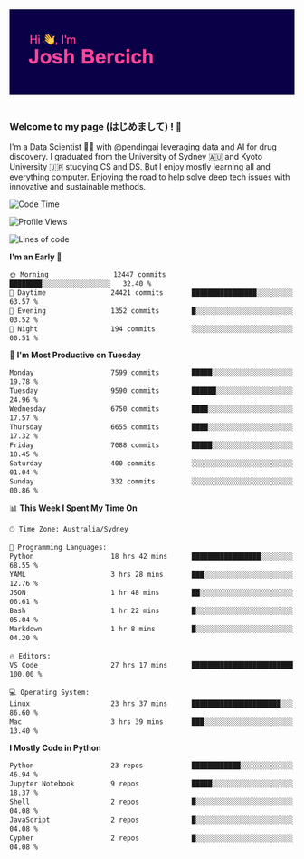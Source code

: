 
<div align="center">
<img src="profile-banner.png" />
</div>

</br>

### Welcome to my page (はじめまして) ! 🌸

I'm a Data Scientist 👨‍🔬 with @pendingai leveraging data and AI for drug discovery. I graduated from the University of Sydney 🇦🇺 and Kyoto University 🇯🇵 studying CS and DS. But I enjoy mostly learning all and everything computer. Enjoying the road to help solve deep tech issues with innovative and sustainable methods.

<!--START_SECTION:waka-->
![Code Time](http://img.shields.io/badge/Code%20Time-223%20hrs%201%20min-blue)

![Profile Views](http://img.shields.io/badge/Profile%20Views-2-blue)

![Lines of code](https://img.shields.io/badge/From%20Hello%20World%20I%27ve%20Written-10.8%20million%20lines%20of%20code-blue)

**I'm an Early 🐤** 

```text
🌞 Morning                12447 commits       ████████░░░░░░░░░░░░░░░░░   32.40 % 
🌆 Daytime                24421 commits       ████████████████░░░░░░░░░   63.57 % 
🌃 Evening                1352 commits        █░░░░░░░░░░░░░░░░░░░░░░░░   03.52 % 
🌙 Night                  194 commits         ░░░░░░░░░░░░░░░░░░░░░░░░░   00.51 % 
```
📅 **I'm Most Productive on Tuesday** 

```text
Monday                   7599 commits        █████░░░░░░░░░░░░░░░░░░░░   19.78 % 
Tuesday                  9590 commits        ██████░░░░░░░░░░░░░░░░░░░   24.96 % 
Wednesday                6750 commits        ████░░░░░░░░░░░░░░░░░░░░░   17.57 % 
Thursday                 6655 commits        ████░░░░░░░░░░░░░░░░░░░░░   17.32 % 
Friday                   7088 commits        █████░░░░░░░░░░░░░░░░░░░░   18.45 % 
Saturday                 400 commits         ░░░░░░░░░░░░░░░░░░░░░░░░░   01.04 % 
Sunday                   332 commits         ░░░░░░░░░░░░░░░░░░░░░░░░░   00.86 % 
```


📊 **This Week I Spent My Time On** 

```text
🕑︎ Time Zone: Australia/Sydney

💬 Programming Languages: 
Python                   18 hrs 42 mins      █████████████████░░░░░░░░   68.55 % 
YAML                     3 hrs 28 mins       ███░░░░░░░░░░░░░░░░░░░░░░   12.76 % 
JSON                     1 hr 48 mins        ██░░░░░░░░░░░░░░░░░░░░░░░   06.61 % 
Bash                     1 hr 22 mins        █░░░░░░░░░░░░░░░░░░░░░░░░   05.04 % 
Markdown                 1 hr 8 mins         █░░░░░░░░░░░░░░░░░░░░░░░░   04.20 % 

🔥 Editors: 
VS Code                  27 hrs 17 mins      █████████████████████████   100.00 % 

💻 Operating System: 
Linux                    23 hrs 37 mins      ██████████████████████░░░   86.60 % 
Mac                      3 hrs 39 mins       ███░░░░░░░░░░░░░░░░░░░░░░   13.40 % 
```

**I Mostly Code in Python** 

```text
Python                   23 repos            ████████████░░░░░░░░░░░░░   46.94 % 
Jupyter Notebook         9 repos             █████░░░░░░░░░░░░░░░░░░░░   18.37 % 
Shell                    2 repos             █░░░░░░░░░░░░░░░░░░░░░░░░   04.08 % 
JavaScript               2 repos             █░░░░░░░░░░░░░░░░░░░░░░░░   04.08 % 
Cypher                   2 repos             █░░░░░░░░░░░░░░░░░░░░░░░░   04.08 % 
```




<!--END_SECTION:waka-->
